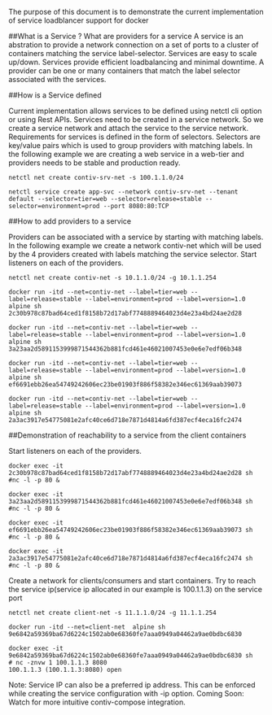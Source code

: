The purpose of this document is to demonstrate the current implementation of service loadblancer support for docker

##What is a Service ? What are providers for a service
A service is an abstration to provide a network connection  on a set of ports to a cluster of containers matching the service 
label-selector. Services are easy to scale up/down. Services provide efficient loadbalancing and minimal downtime. 
A provider can be one or many containers that match the label selector associated with the services. 

##How is a Service defined

Current implementation allows services to be defined using netctl cli option or using Rest APIs. Services need to be created in a service network. So we create a service network and attach  the service to the service network. Requirements for services is defined in the form of selectors. Selectors are key/value pairs which is used to group providers with matching labels. In the following example we are creating a web service in a web-tier and providers needs to be stable and production ready.
```
netctl net create contiv-srv-net -s 100.1.1.0/24

netctl service create app-svc --network contiv-srv-net --tenant default --selector=tier=web --selector=release=stable --selector=environment=prod --port 8080:80:TCP
```

##How to add providers to a service

Providers can be associated with a service by starting with matching labels. In the following example we create a network contiv-net which will be used by the 4 providers created with labels matching the service selector. Start listeners on each of the providers.
```
netctl net create contiv-net -s 10.1.1.0/24 -g 10.1.1.254

docker run -itd --net=contiv-net --label=tier=web --label=release=stable --label=environment=prod --label=version=1.0 alpine sh
2c30b978c87bad64ced1f8158b72d17abf7748889464023d4e23a4bd24ae2d28

docker run -itd --net=contiv-net --label=tier=web --label=release=stable --label=environment=prod --label=version=1.0 alpine sh
3a23aa2d5891153999871544362b881fcd461e46021007453e0e6e7edf06b348

docker run -itd --net=contiv-net --label=tier=web --label=release=stable --label=environment=prod --label=version=1.0 alpine sh
ef6691ebb26ea54749242606ec23be01903f886f58382e346ec61369aab39073

docker run -itd --net=contiv-net --label=tier=web --label=release=stable --label=environment=prod --label=version=1.0 alpine sh
2a3ac3917e54775081e2afc40ce6d718e7871d4814a6fd387ecf4eca16fc2474

```

##Demonstration of reachability to a service from the client containers

Start listeners on each of the providers.

```
docker exec -it 2c30b978c87bad64ced1f8158b72d17abf7748889464023d4e23a4bd24ae2d28 sh
#nc -l -p 80 &

docker exec -it 3a23aa2d5891153999871544362b881fcd461e46021007453e0e6e7edf06b348 sh
#nc -l -p 80 &

docker exec -it ef6691ebb26ea54749242606ec23be01903f886f58382e346ec61369aab39073 sh
#nc -l -p 80 &

docker exec -it 2a3ac3917e54775081e2afc40ce6d718e7871d4814a6fd387ecf4eca16fc2474 sh
#nc -l -p 80 &
```

Create a network for clients/consumers and start containers. Try to reach the service ip(service ip allocated in our example is 100.1.1.3) on the service port

```
netctl net create client-net -s 11.1.1.0/24 -g 11.1.1.254

docker run -itd --net=client-net  alpine sh
9e6842a59369ba67d6224c1502ab0e68360fe7aaa0949a04462a9ae0bdbc6830

docker exec -it 9e6842a59369ba67d6224c1502ab0e68360fe7aaa0949a04462a9ae0bdbc6830 sh
# nc -znvw 1 100.1.1.3 8080
100.1.1.3 (100.1.1.3:8080) open
```

Note: Service IP can also be a preferred ip address. This can be enforced while creating the service configuration with -ip option.
Coming Soon: Watch for more intuitive contiv-compose integration. 









